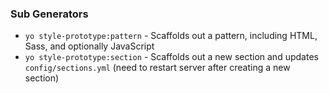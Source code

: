 ### Sub Generators
* `yo style-prototype:pattern` - Scaffolds out a pattern, including HTML, Sass, and optionally JavaScript
* `yo style-prototype:section` - Scaffolds out a new section and updates `config/sections.yml` (need to restart server after creating a new section)
